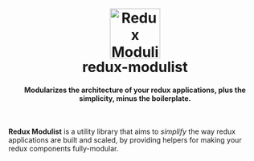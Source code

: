 <h1 align="center">
  <a href="#">
    <img src="https://cdn2.iconfinder.com/data/icons/miscellaneous-37/100/puzzle_pieces_2-256.png" alt="Redux Modulist" width="100px">
  </a>
  <br>
  redux-modulist
</h1>
<h4 align="center">Modularizes the architecture of your redux applications, plus the simplicity, minus the boilerplate.</h4>
<br>

__Redux Modulist__ is a utility library that aims to *simplify* the way redux applications are built and scaled, by providing helpers for making your redux components fully-modular.